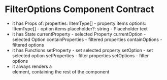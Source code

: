 # FilterOptions Component Contract

* it has Props of:
	properties: IItemType[] - property items
	options: IItemType[] - option items
	placeholder?: string - Placeholder text
* it has State
  currentProperty - selected Property
  currentOption - selected Option
  containProperties - filtered properties
  containOptions - filtered options
* it has Functions
  setProperty - set selected property
  setOption - set selected option
  setProperties - filter properties
  setOptions - filter options
* it always renders a <div> element, containing the rest of the component

